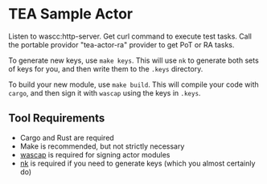 # TEA Sample Actor
Listen to wascc:http-server.
Get curl command to execute test tasks.
Call the portable providor "tea-actor-ra" provider to get PoT or RA tasks.

To generate new keys, use `make keys`. This will use `nk` to generate both sets of keys for you, and then write them to the `.keys` directory.

To build your new module, use `make build`. This will compile your code with `cargo`, and then sign it with `wascap` using the keys in `.keys`.

## Tool Requirements

- Cargo and Rust are required
- Make is recommended, but not strictly necessary
- [wascap](https://github.com/wascc/wascap) is required for signing actor modules
- [nk](https://github.com/encabulators/nkeys) is required if you need to generate keys (which you almost certainly do)

